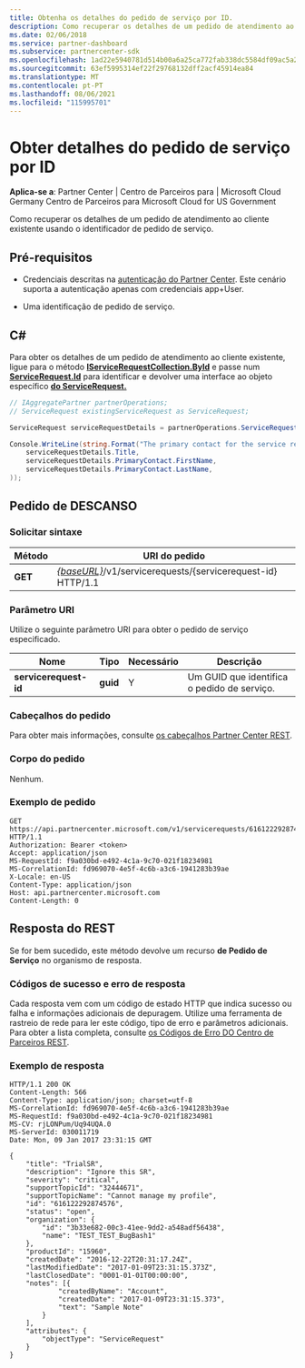 ```yaml
---
title: Obtenha os detalhes do pedido de serviço por ID.
description: Como recuperar os detalhes de um pedido de atendimento ao cliente existente por ID.
ms.date: 02/06/2018
ms.service: partner-dashboard
ms.subservice: partnercenter-sdk
ms.openlocfilehash: 1ad22e5940781d514b00a6a25ca772fab338dc5584df09ac5a29fb2559e9538a
ms.sourcegitcommit: 63ef5995314ef22f29768132dff2acf45914ea84
ms.translationtype: MT
ms.contentlocale: pt-PT
ms.lasthandoff: 08/06/2021
ms.locfileid: "115995701"
---
```

# <a name="get-service-request-details-by-id"></a>Obter detalhes do pedido de serviço por ID

**Aplica-se a**: Partner Center | Centro de Parceiros para | Microsoft Cloud Germany Centro de Parceiros para Microsoft Cloud for US Government

Como recuperar os detalhes de um pedido de atendimento ao cliente existente usando o identificador de pedido de serviço.

## <a name="prerequisites"></a>Pré-requisitos

- Credenciais descritas na [autenticação do Partner Center](partner-center-authentication.md). Este cenário suporta a autenticação apenas com credenciais app+User.

- Uma identificação de pedido de serviço.

## <a name="c"></a>C\#

Para obter os detalhes de um pedido de atendimento ao cliente existente, ligue para o método [**IServiceRequestCollection.ById**](/dotnet/api/microsoft.store.partnercenter.servicerequests.iservicerequestcollection.byid) e passe num [**ServiceRequest.Id**](/dotnet/api/microsoft.store.partnercenter.models.servicerequests.servicerequest.id#Microsoft_Store_PartnerCenter_Models_ServiceRequests_ServiceRequest_Id) para identificar e devolver uma interface ao objeto específico [**do ServiceRequest.**](/dotnet/api/microsoft.store.partnercenter.models.servicerequests.servicerequest)

``` csharp
// IAggregatePartner partnerOperations;
// ServiceRequest existingServiceRequest as ServiceRequest;

ServiceRequest serviceRequestDetails = partnerOperations.ServiceRequests.ById(existingServiceRequest.Id).Get();

Console.WriteLine(string.Format("The primary contact for the service request {0} is {1} {2}.",
    serviceRequestDetails.Title,
    serviceRequestDetails.PrimaryContact.FirstName,
    serviceRequestDetails.PrimaryContact.LastName,
));
```

## <a name="rest-request"></a>Pedido de DESCANSO

### <a name="request-syntax"></a>Solicitar sintaxe

| Método    | URI do pedido                                                                                 |
|-----------|---------------------------------------------------------------------------------------------|
| **GET** | [*{baseURL}*](partner-center-rest-urls.md)/v1/servicerequests/{servicerequest-id} HTTP/1.1  |

### <a name="uri-parameter"></a>Parâmetro URI

Utilize o seguinte parâmetro URI para obter o pedido de serviço especificado.

| Nome                  | Tipo     | Necessário | Descrição                                 |
|-----------------------|----------|----------|---------------------------------------------|
| **servicerequest-id** | **guid** | Y        | Um GUID que identifica o pedido de serviço. |

### <a name="request-headers"></a>Cabeçalhos do pedido

Para obter mais informações, consulte [os cabeçalhos Partner Center REST](headers.md).

### <a name="request-body"></a>Corpo do pedido

Nenhum.

### <a name="request-example"></a>Exemplo de pedido

```http
GET https://api.partnercenter.microsoft.com/v1/servicerequests/616122292874576 HTTP/1.1
Authorization: Bearer <token>
Accept: application/json
MS-RequestId: f9a030bd-e492-4c1a-9c70-021f18234981
MS-CorrelationId: fd969070-4e5f-4c6b-a3c6-1941283b39ae
X-Locale: en-US
Content-Type: application/json
Host: api.partnercenter.microsoft.com
Content-Length: 0
```

## <a name="rest-response"></a>Resposta do REST

Se for bem sucedido, este método devolve um recurso **de Pedido de Serviço** no organismo de resposta.

### <a name="response-success-and-error-codes"></a>Códigos de sucesso e erro de resposta

Cada resposta vem com um código de estado HTTP que indica sucesso ou falha e informações adicionais de depuragem. Utilize uma ferramenta de rastreio de rede para ler este código, tipo de erro e parâmetros adicionais. Para obter a lista completa, consulte [os Códigos de Erro DO Centro de Parceiros REST](error-codes.md).

### <a name="response-example"></a>Exemplo de resposta

```http
HTTP/1.1 200 OK
Content-Length: 566
Content-Type: application/json; charset=utf-8
MS-CorrelationId: fd969070-4e5f-4c6b-a3c6-1941283b39ae
MS-RequestId: f9a030bd-e492-4c1a-9c70-021f18234981
MS-CV: rjLONPum/Uq94UQA.0
MS-ServerId: 030011719
Date: Mon, 09 Jan 2017 23:31:15 GMT

{
    "title": "TrialSR",
    "description": "Ignore this SR",
    "severity": "critical",
    "supportTopicId": "32444671",
    "supportTopicName": "Cannot manage my profile",
    "id": "616122292874576",
    "status": "open",
    "organization": {
        "id": "3b33e682-00c3-41ee-9dd2-a548adf56438",
        "name": "TEST_TEST_BugBash1"
    },
    "productId": "15960",
    "createdDate": "2016-12-22T20:31:17.24Z",
    "lastModifiedDate": "2017-01-09T23:31:15.373Z",
    "lastClosedDate": "0001-01-01T00:00:00",
    "notes": [{
            "createdByName": "Account",
            "createdDate": "2017-01-09T23:31:15.373",
            "text": "Sample Note"
        }
    ],
    "attributes": {
        "objectType": "ServiceRequest"
    }
}
```

